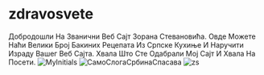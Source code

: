 # zdravosvete
Добродошли На Званични Веб Сајт Зорана Стевановића. Овде Можете Наћи Велики Број Бакиних Рецепата Из Српске Кухиње И Наручити Израду Вашег Веб Сајта. Хвала Што Сте Одабрали Мој Сајт И Хвала На Посети. 
![MyInitials](https://github.com/user-attachments/assets/d8fb9c40-aa7f-4a1a-8150-7e3e8ace3794)
![СамоСлогаСрбинаСпасава](https://github.com/user-attachments/assets/35d9fe17-3e04-4bf4-ac73-9f5407fcbcd0)
![zs](https://github.com/user-attachments/assets/163290f9-9491-4eaf-a8f0-505800db097c)
